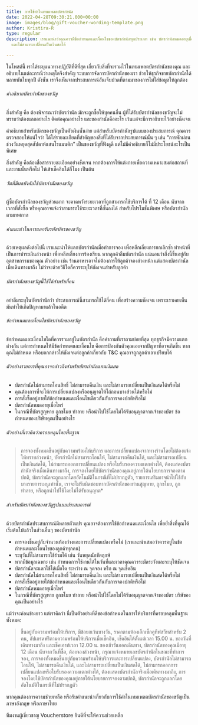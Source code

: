 ```yaml
---
title: การใช้คำในเทมเพลตบัตรกำนัล
date: 2022-04-28T09:30:21.000+00:00
image: images/blog/gift-voucher-wording-template.png
author: Kristira-R
type: regular
description: เราแนะนำว่าคุณควรมีข้อกำหนดและเงื่อนไขของบัตรกำนัลทุกประเภท เช่น บัตรกำนัลหมดอายุเมื่อไหร่  ไม่สามารถโอนสิทธิ์  ไม่สามารถคืนเงิน
  และไม่สามารถเปลี่ยนเป็นเงินสดได้

---
```

ในโพสต์นี้ เราได้ระบุแนวทางปฏิบัติที่ดีที่สุด เกี่ยวกับสิ่งที่จะรวมไว้ในเทมเพลตบัตรกำนัลของคุณ และอธิบายในแต่ละกรณีว่าเหตุใดจึงสำคัญ ระบบการจัดการบัตรกำนัลของเรา ช่วยให้ธุรกิจขายบัตรกำนัลได้หลายพันใบทุกปี ดังนั้น เราจึงเห็นจากประสบการณ์อันเจ็บปวดที่ตามมาของการไม่ใส่ข้อมูลให้ถูกต้อง

###### คำอธิบายบัตรกำนัลของขวัญ

สิ่งสำคัญ คือ ต้องพิจารณาว่าบัตรกำนัล มักจะถูกซื้อให้บุคคนอื่น ผู้ที่ได้รับบัตรกำนัลของขวัญจะไม่ทราบว่าต้องแลกอย่างไร ติดต่อคุณอย่างไร และของกำนัลคืออะไร เว้นแต่จะมีการอธิบายไว้อย่างชัดเจน 

คำอธิบายสำหรับบัตรของขวัญเป็นตัวเงินนั้นง่าย แต่สำหรับบัตรกำนัลรูปแบบของประสบการณ์ คุณควรตรวจสอบให้แน่ใจว่า ได้ใส่รายละเอียดที่สำคัญของสิ่งที่ได้รับจากประสบการณ์นั้น ๆ เช่น “การพักผ่อนช่วงวันหยุดสุดสัปดาห์แสนโรแมนติก” เป็นของขวัญที่ฟังดูดี แต่ไม่มีคำอธิบายก็ไม่มีประโยชน์อะไรเป็นพิเศษ 

สิ่งสำคัญ คือต้องสื่อสารรายละเอียดอย่างชัดเจน หากต้องการให้แต่งกายเพื่อความเหมาะสมต่อสถานที่ และงานนั้นหรือไม่ ให้เข้าเช็คอินได้กี่โมง เป็นต้น

###### วันที่มีผลบังคับใช้บัตรกำนัลของขวัญ

ผู้ซื้อบัตรกำนัลของขวัญส่วนมาก จะคาดหวังระยะเวลาที่ถูกสามารถใช้บริการได้ ที่ 12 เดือน นับจากเวลาที่สั่งซื้อ หรือคุณอาจแจ้งว่าสามารถใช้ระยะเวลาที่สั้นลงได้ สำหรับโปรโมชั่นพิเศษ หรือบัตรกำนัลตามเทศกาล

###### คำแนะนำในการแลกรับรหัสบัตรของขวัญ

ด้วยเหตุผลดังต่อไปนี้ เราแนะนำให้แลกบัตรกำนัลเมื่อทำการจอง เพื่อหลีกเลี่ยงการยกเลิกซ้ำ ทำหน้าที่เป็นการชำระเงินล่วงหน้า เพื่อหลีกเลี่ยงการร้องเรียน หากลูกค้าลืมบัตรกำนัล แน่นอนว่าสิ่งนี้ขึ้นอยู่กับอุตสาหกรรมของคุณ ตัวอย่าง เช่น ร้านอาหารอาจไม่ต้องการให้ลูกค้าจองล่วงหน้า แต่แสดงบัตรกำนัลเมื่อเดินทางมาถึง ไม่ว่าจะด้วยวิธีใดก็ควรระบุให้ชัดเจนสำหรับลูกค้า

###### บัตรกำนัลของขวัญนี้ใช้ได้สำหรับกี่คน

อย่าลืมระบุในบัตรกำนัลว่า ประสบการณ์นี้สามารถใช้ได้กี่คน เพื่อสร้างความชัดเจน เพราะเราเคยเห็นมันทำให้เกิดปัญหามาแล้วในอดีต

###### ข้อกำหนดและเงื่อนไขบัตรกำนัลของขวัญ

ข้อกำหนดและเงื่อนไขใดที่ควรรวมอยู่ในบัตรกำนัล คือคำถามที่เราถามบ่อยที่สุด ทุกธุรกิจมีความแตกต่างกัน แต่การกำหนดให้มีข้อกำหนดและเงื่อนไข คือการป้องกันตัวคุณเองจากปัญหาที่อาจเกิดขึ้น หากคุณไม่กำหนด หรือบอกกล่าวให้ชัดเจนต่อลูกค้าเกี่ยวกับ T&C คุณอาจถูกลูกค้าเอาเปรียบได้

###### ตัวอย่างรายการที่คุณอาจกล่าวถึงสำหรับบัตรกำนัลแทนเงินสด

* บัตรกำนัลไม่สามารถโอนสิทธิ์ ไม่สามารถคืนเงิน และไม่สามารถเปลี่ยนเป็นเงินสดได้หรือไม่
* คุณต้องการที่จะให้การเปลี่ยนแปลงหรืออนุญาตให้ไถ่ถอนบางส่วนได้หรือไม่
* การสั่งซื้ออยู่ภายใต้ข้อกำหนดและเงื่อนไขเดียวกันกับการจองปกติหรือไม่
* บัตรกำนัลหมดอายุเมื่อไหร่
* ในกรณีที่บัตรสูญหาย ถูกขโมย ทำลาย หรือนำไปใช้โดยไม่ได้รับอนุญาตจากเจ้าของบัตร ข้อกำหนดของบริษัทคุณเป็นอย่างไร

###### ตัวอย่างที่เราคิดว่าครอบคลุมโดยพื้นฐาน

> การจองทั้งหมดขึ้นอยู่กับความพร้อมให้บริการ และการเปลี่ยนแปลงจากทางร้านโดยไม่ต้องแจ้งให้ทราบล่วงหน้า, บัตรกำนัลไม่สามารถโอนให้, ไม่สามารถคืนเงินได้, และไม่สามารถเปลี่ยนเป็นเงินสดได้, ไม่สามารถออกการเปลี่ยนแปลง หรือใบรับรองความแตกต่างได้, ต้องแสดงบัตรกำนัลจริงเมื่อเดินทางมาถึง, การจองโดยใช้บัตรกำนัลของคุณอยู่ภายใต้นโยบายการจองตามปกติ, บัตรกำนัลจะถูกแลกโดยอัตโนมัติในกรณีที่ไม่ปรากฏตัว, รายการเสริมอาจนำไปใช้กับบางรายการเมนูเท่านั้น, เราจะไม่รับผิดชอบหากบัตรกำนัลของท่านสูญหาย, ถูกขโมย, ถูกทำลาย, หรือถูกนำไปใช้โดยไม่ได้รับอนุญาต*

###### สำหรับบัตรกำนัลของขวัญรูปแบบประสบการณ์

ด้วยบัตรกำนัลประสบการณ์มีหลายตัวแปร คุณอาจต้องการใช้ข้อกำหนดและเงื่อนไข เพื่อย้ำสิ่งที่คุณได้เริ่มต้นไปแล้วในส่วนอื่นๆ ของบัตรกำนัล

* การจองขึ้นอยู่กับจำนวนห้องว่างและการเปลี่ยนแปลงหรือไม่ (เราแนะนำเสมอว่าควรอยู่ในข้อกำหนดและเงื่อนไขของลูกค้าทุกคน)
* ระบุวันที่ไม่สามารถใช้ร่วมได้ เช่น วันหยุดนักขัตฤกษ์
* หากมีข้อมูลเฉพาะ เช่น กำหนดการใช้งานได้ในวันที่และเวลาคุณควรระมัดระวังและระบุให้ชัดเจน
* บัตรกำนัลจะแลกใช้ได้เมื่อใด ระหว่าง ณ จุดจอง หรือ ณ จุดเช็คอิน
* บัตรกำนัลไม่สามารถโอนสิทธิ์ ไม่สามารถคืนเงิน และไม่สามารถเปลี่ยนเป็นเงินสดได้หรือไม่
* การสั่งซื้ออยู่ภายใต้ข้อกำหนดและเงื่อนไขเดียวกันกับการจองปกติหรือไม่
* บัตรกำนัลหมดอายุเมื่อไหร่
* ในกรณีที่บัตรสูญหาย ถูกขโมย ทำลาย หรือนำไปใช้โดยไม่ได้รับอนุญาตจากเจ้าของบัตร บริษัของคุณเป็นอย่างไร

แม้ว่าจะค่อนข้างยาว แต่เราคิดว่า นี่เป็นตัวอย่างที่ดีของข้อกำหนดในการให้บริการที่ครอบคลุมพื้นฐาน ทั้งหมด:

> ขึ้นอยู่กับความพร้อมให้บริการ, มีข้อยกเว้นบางวัน, ราคาตามห้องเอ็กเซ็กคูทีฟสวีทสำหรับ 2 คน, อัปเกรดฟรีตามความพร้อมให้บริการเมื่อเช็คอิน, เช็คอินได้ตั้งแต่เวลา 15.00 น. ของวันที่เดินทางมาถึง และเช็คเอาท์เวลา 12.00 น. ของเช้าวันออกเดินทาง, บัตรกำนัลของคุณมีอายุ 12 เดือน นับจากวันที่ซื้อ, ต้องจองล่วงหน้า, กรุณาแจ้งหมายเลขบัตรกำนัลในขณะที่ทำการจอง, การจองทั้งหมดขึ้นอยู่กับความพร้อมให้บริการและการเปลี่ยนแปลง, บัตรกำนัลไม่สามารถโอนให้, ไม่สามารถคืนเงินได้, และไม่สามารถเปลี่ยนเป็นเงินสดได้, ไม่สามารถออกการเปลี่ยนแปลงหรือใบรับรองความแตกต่างได้, ต้องแสดงบัตรกำนัลจริงเมื่อเดินทางมาถึง, การจองโดยใช้บัตรกำนัลของคุณอยู่ภายใต้นโยบายการจองตามปกติ, บัตรกำนัลจะถูกแลกโดยอัตโนมัติในกรณีที่ไม่ปรากฏตัว

หากคุณต้องการความช่วยเหลือ หรือรับคำแนะนำเกี่ยวกับการใช้คำในเทมเพลตบัตรกำนัลของขวัญเป็นภาษาอังกฤษ หรือภาษาไทย 

ทีมงานผู้เชี่ยวชาญ Voucherstore ยินดีที่จะให้ความช่วยเหลือ